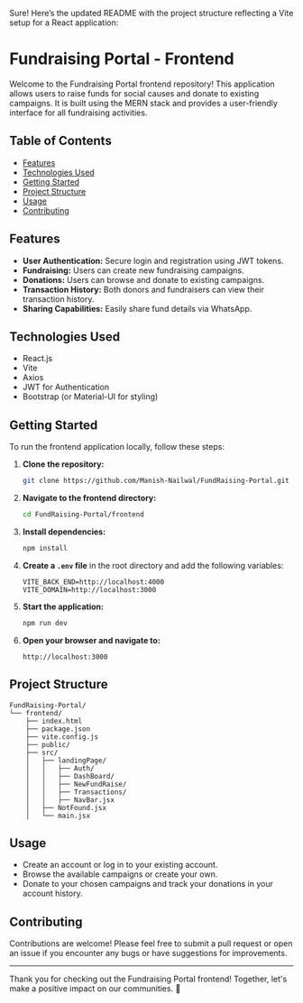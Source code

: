 Sure! Here’s the updated README with the project structure reflecting a Vite setup for a React application:

# Fundraising Portal - Frontend

Welcome to the Fundraising Portal frontend repository! This application allows users to raise funds for social causes and donate to existing campaigns. It is built using the MERN stack and provides a user-friendly interface for all fundraising activities.

## Table of Contents
- [Features](#features)
- [Technologies Used](#technologies-used)
- [Getting Started](#getting-started)
- [Project Structure](#project-structure)
- [Usage](#usage)
- [Contributing](#contributing)

## Features
- **User Authentication:** Secure login and registration using JWT tokens.
- **Fundraising:** Users can create new fundraising campaigns.
- **Donations:** Users can browse and donate to existing campaigns.
- **Transaction History:** Both donors and fundraisers can view their transaction history.
- **Sharing Capabilities:** Easily share fund details via WhatsApp.

## Technologies Used
- React.js
- Vite
- Axios
- JWT for Authentication
- Bootstrap (or Material-UI for styling)

## Getting Started

To run the frontend application locally, follow these steps:

1. **Clone the repository:**
   ```bash
   git clone https://github.com/Manish-Nailwal/FundRaising-Portal.git
   ```

2. **Navigate to the frontend directory:**
   ```bash
   cd FundRaising-Portal/frontend
   ```

3. **Install dependencies:**
   ```bash
   npm install
   ```
   
4. **Create a `.env` file** in the root directory and add the following variables:
   ```
   VITE_BACK_END=http://localhost:4000
   VITE_DOMAIN=http://localhost:3000
   ```
   
5. **Start the application:**
   ```bash
   npm run dev
   ```

6. **Open your browser and navigate to:**
   ```
   http://localhost:3000
   ```

## Project Structure
```
FundRaising-Portal/
└── frontend/
    ├── index.html
    ├── package.json
    ├── vite.config.js
    ├── public/
    ├── src/
    │   ├── landingPage/
    │   │   ├── Auth/
    │   │   ├── DashBoard/
    │   │   ├── NewFundRaise/
    │   │   ├── Transactions/
    │   │   ├── NavBar.jsx
    │   ├── NotFound.jsx
    │   └── main.jsx
```

## Usage
- Create an account or log in to your existing account.
- Browse the available campaigns or create your own.
- Donate to your chosen campaigns and track your donations in your account history.

## Contributing
Contributions are welcome! Please feel free to submit a pull request or open an issue if you encounter any bugs or have suggestions for improvements.


---

Thank you for checking out the Fundraising Portal frontend! Together, let's make a positive impact on our communities. 💙
